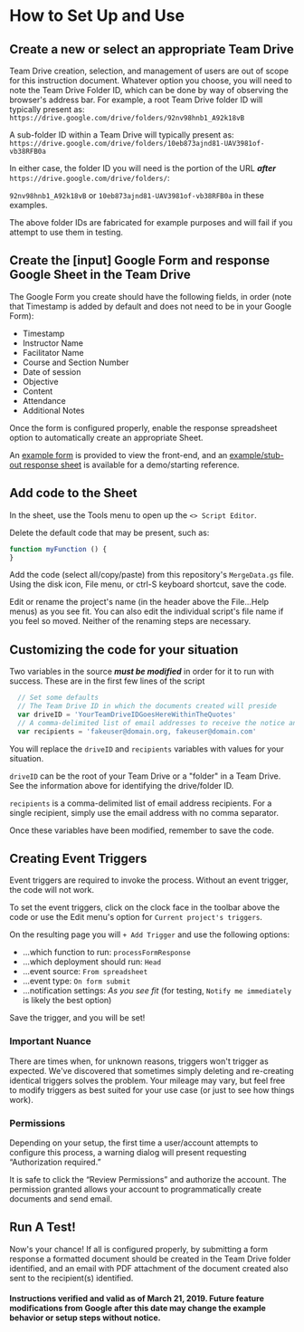 # How to Set Up and Use

## Create a new or select an appropriate Team Drive

Team Drive creation, selection, and management of users are out of scope for this instruction document. Whatever option you choose, you will need to note the Team Drive Folder ID, which can be done by way of observing the browser's address bar. For example, a root Team Drive folder ID will typically present as:
`https://drive.google.com/drive/folders/92nv98hnb1_A92k18vB`

A sub-folder ID within a Team Drive will typically present as:
`https://drive.google.com/drive/folders/10eb873ajnd81-UAV3981of-vb38RFB0a`

In either case, the folder ID you will need is the portion of the URL ___after___ `https://drive.google.com/drive/folders/`:

 `92nv98hnb1_A92k18vB` or `10eb873ajnd81-UAV3981of-vb38RFB0a` in these examples.

The above folder IDs are fabricated for example purposes and will fail if you attempt to use them in testing.

## Create the [input] Google Form and response Google Sheet in the Team Drive

The Google Form you create should have the following fields, in order (note that Timestamp is added by default and does not need to be in your Google Form):

* Timestamp
* Instructor Name
* Facilitator Name
* Course and Section Number
* Date of session
* Objective
* Content
* Attendance
* Additional Notes

Once the form is configured properly, enable the response spreadsheet option to automatically create an appropriate Sheet.

An [example form](https://goo.gl/forms/UfIkbP9UmC00y95u1) is provided to view the front-end, and an [example/stub-out response sheet](https://docs.google.com/spreadsheets/d/11K3S-KERPW4pbQZSE_I9ObFKHe4EgJmKYqmstjoyjxI/edit?usp=sharing) is available for a demo/starting reference.

## Add code to the Sheet
In the sheet, use the Tools menu to open up the `<> Script Editor`.

Delete the default code that may be present, such as:
``` javascript
function myFunction () {
}
```

Add the code (select all/copy/paste) from this repository's `MergeData.gs` file. Using the disk icon, File menu, or ctrl-S keyboard shortcut, save the code.

Edit or rename the project's name (in the header above the File...Help menus) as you see fit. You can also edit the individual script's file name if you feel so moved. Neither of the renaming steps are necessary.

## Customizing the code for your situation
Two variables in the source ___must be modified___ in order for it to run with success. These are in the first few lines of the script
``` javascript
  // Set some defaults
  // The Team Drive ID in which the documents created will preside
  var driveID = 'YourTeamDriveIDGoesHereWithinTheQuotes'
  // A comma-delimited list of email addresses to receive the notice and PDF
  var recipients = 'fakeuser@domain.org, fakeuser@domain.com'
```
You will replace the `driveID` and `recipients` variables with values for your situation.

`driveID` can be the root of your Team Drive or a "folder" in a Team Drive. See the information above for identifying the drive/folder ID.

`recipients` is a comma-delimited list of email address recipients. For a single recipient, simply use the email address with no comma separator.

Once these variables have been modified, remember to save the code.

## Creating Event Triggers
Event triggers are required to invoke the process. Without an event trigger, the code will not work.

To set the event triggers, click on the clock face in the toolbar above the code or use the Edit menu's option for `Current project's triggers`.

On the resulting page you will `+ Add Trigger` and use the following options:

* ...which function to run: `processFormResponse`
* ...which deployment should run: `Head`
* ...event source: `From spreadsheet`
* ...event type: `On form submit`
* ...notification settings: _As you see fit_ (for testing, `Notify me immediately` is likely the best option)

Save the trigger, and you will be set!

### Important Nuance
There are times when, for unknown reasons, triggers won't trigger as expected. We've discovered that sometimes simply deleting and re-creating identical triggers solves the problem. Your mileage may vary, but feel free to modify triggers as best suited for your use case (or just to see how things work).

### Permissions
Depending on your setup, the first time a user/account attempts to configure this process, a warning dialog will present requesting “Authorization required.”

It is safe to click the “Review Permissions” and authorize the account. The permission granted allows your account to programmatically create documents and send email.

## Run A Test!
Now's your chance! If all is configured properly, by submitting a form response a formatted document should be created in the Team Drive folder identified, and an email with PDF attachment of the document created also sent to the recipient(s) identified.

#### Instructions verified and valid as of March 21, 2019. Future feature modifications from Google after this date may change the example behavior or setup steps without notice.